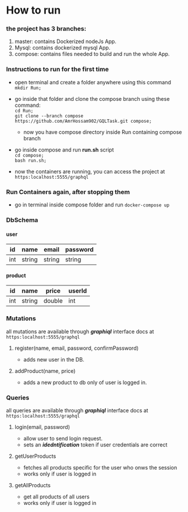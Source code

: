 # How to run 

### the project has 3 branches:
1. master: contains Dockerized nodeJs App.
2. Mysql: contains dockerized mysql App.
3. compose: contains files needed to build and run the whole App.


### Instructions to run for the first time
- open terminal and create a folder anywhere using this command<br>
    ```mkdir Run;```<br>
- go inside that folder and clone the compose branch using these command:<br>
    ```cd Run;```<br>
    ```git clone --branch compose https://github.com/AmrHossam902/GQLTask.git compose;```
    - now you have compose directory inside Run containing compose branch
- go inside compose and run **run.sh** script<br>
```cd compose;```<br>
```bash run.sh;```

- now the containers are running, you can access the project at<br>
```https:localhost:5555/graphql```


### Run Containers again, after stopping them
- go in terminal inside compose folder and run
```docker-compose up```

### DbSchema
#### user

| id | name | email | password |
|--- | -----| ---   | ---      |
| int| string |string| string|


#### product
| id | name | price | userId |
|--- | -----| ---   | ---    |
| int| string |double| int|


### Mutations

all mutations are available through ***graphiql*** interface docs at ```https:localhost:5555/graphql```

1. register(name, email, password, confirmPassword)
    - adds new user in the DB.

2. addProduct(name, price)
    - adds a new product to db only of user is logged in.


### Queries
all queries are available through ***graphiql*** interface docs at ```https:localhost:5555/graphql```

1. login(email, password)
    - allow user to send login request.
    - sets an ***idedntification*** token if user credentials are correct
    
    
    
2. getUserProducts
    - fetches all products specific for the user who onws the session
    - works only if user is logged in

3. getAllProducts
    - get all products of all users
    - works only if user is logged in